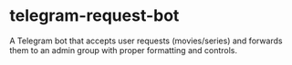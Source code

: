 # telegram-request-bot
A Telegram bot that accepts user requests (movies/series) and forwards them to an admin group with proper formatting and controls.
